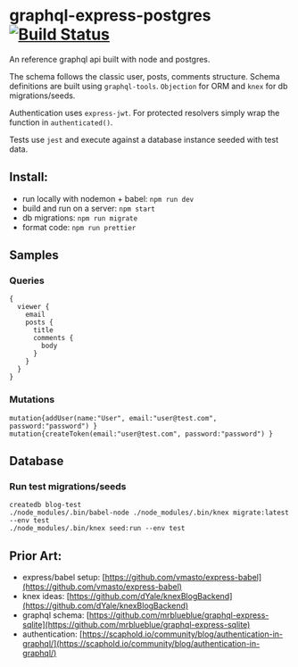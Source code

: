 # graphql-express-postgres [![Build Status](https://travis-ci.org/matt-sm/graphql-express-postgres.svg?branch=master)](https://travis-ci.org/matt-sm/graphql-express-postgres)
An reference graphql api built with node and postgres.

The schema follows the classic user, posts, comments structure.  Schema definitions are built using `graphql-tools`. `Objection` for ORM and `knex` for db migrations/seeds.

Authentication uses `express-jwt`.  For protected resolvers simply wrap the function in `authenticated()`. 

Tests use `jest` and execute against a database instance seeded with test data.
## Install:
- run locally with nodemon + babel: `npm run dev`
- build and run on a server: `npm start`
- db migrations: `npm run migrate`
- format code: `npm run prettier`

## Samples
### Queries
```
{
  viewer {
    email
    posts {
      title
      comments {
        body
      }
    }   
  }
}
```
### Mutations
```
mutation{addUser(name:"User", email:"user@test.com", password:"password") }
mutation{createToken(email:"user@test.com", password:"password") }
```
## Database
### Run test migrations/seeds
```
createdb blog-test
./node_modules/.bin/babel-node ./node_modules/.bin/knex migrate:latest --env test
./node_modules/.bin/knex seed:run --env test
```
## Prior Art:
- express/babel setup: [https://github.com/vmasto/express-babel](https://github.com/vmasto/express-babel)
- knex ideas: [https://github.com/dYale/knexBlogBackend](https://github.com/dYale/knexBlogBackend)
- graphql schema: [https://github.com/mrblueblue/graphql-express-sqlite](https://github.com/mrblueblue/graphql-express-sqlite)
- authentication: [https://scaphold.io/community/blog/authentication-in-graphql/](https://scaphold.io/community/blog/authentication-in-graphql/)
